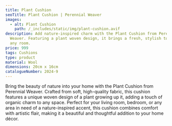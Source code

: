 ```yaml
---
title: Plant Cushion
seoTitle: Plant Cushion | Perennial Weaver
images:
  - alt: Plant Cushion
    path: /_includes/static/img/plant-cushion.avif
description: Add nature-inspired charm with the Plant Cushion from Perennial
  Weaver. Featuring a plant woven design, it brings a fresh, stylish touch to
  any room.
price: 999
tags: Cushions
type: product
material: Wool
dimensions: 20cm x 16cm
catalogueNumber: 2024-9
---
```

Bring the beauty of nature into your home with the Plant Cushion from Perennial Weaver. Crafted from soft, high-quality fabric, this cushion features a unique woven design of a plant growing up it, adding a touch of organic charm to any space. Perfect for your living room, bedroom, or any area in need of a nature-inspired accent, this cushion combines comfort with artistic flair, making it a beautiful and thoughtful addition to your home décor.

